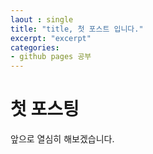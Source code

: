 ```yaml
---
laout : single
title: "title, 첫 포스트 입니다."
excerpt: "excerpt"
categories:
- github pages 공부
---
```

# 첫 포스팅

앞으로 열심히 해보겠습니다.
